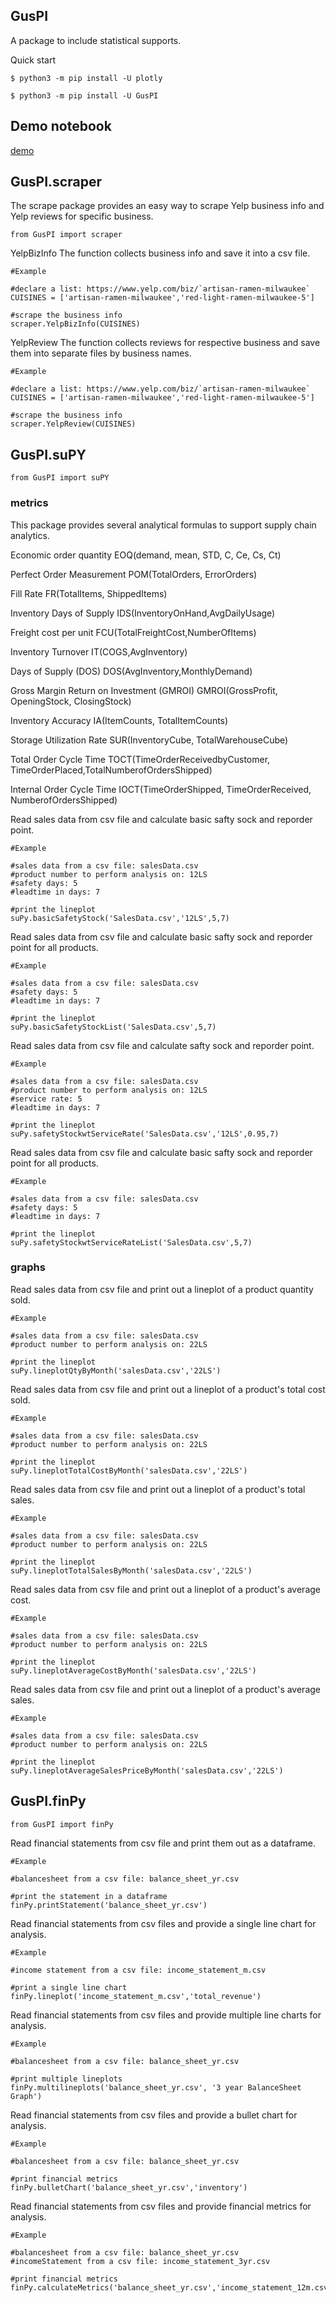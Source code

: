 ## GusPI
A package to include statistical supports.

Quick start

```
$ python3 -m pip install -U plotly

$ python3 -m pip install -U GusPI
```

## Demo notebook

[demo](https://colab.research.google.com/drive/1gVJvFCDwf7DxeKtt_jSd5FuEKZSRkvTb)

## GusPI.scraper

The scrape package provides an easy way to scrape Yelp business info and Yelp reviews for specific business.

```
from GusPI import scraper
```

YelpBizInfo
The function collects business info and save it into a csv file.

```
#Example

#declare a list: https://www.yelp.com/biz/`artisan-ramen-milwaukee`
CUISINES = ['artisan-ramen-milwaukee','red-light-ramen-milwaukee-5']

#scrape the business info
scraper.YelpBizInfo(CUISINES)
```

YelpReview
The function collects reviews for respective business and save them into separate files by business names.
```
#Example

#declare a list: https://www.yelp.com/biz/`artisan-ramen-milwaukee`
CUISINES = ['artisan-ramen-milwaukee','red-light-ramen-milwaukee-5']

#scrape the business info
scraper.YelpReview(CUISINES)
```

## GusPI.suPY

```
from GusPI import suPY
```

### metrics

This package provides several analytical formulas to support supply chain analytics.

Economic order quantity
EOQ(demand, mean, STD, C, Ce, Cs, Ct)

Perfect Order Measurement
POM(TotalOrders, ErrorOrders)

Fill Rate
FR(TotalItems, ShippedItems)

Inventory Days of Supply
IDS(InventoryOnHand,AvgDailyUsage)

Freight cost per unit
FCU(TotalFreightCost,NumberOfItems)

Inventory Turnover
IT(COGS,AvgInventory)

Days of Supply (DOS)
DOS(AvgInventory,MonthlyDemand)

Gross Margin Return on Investment (GMROI)
GMROI(GrossProfit, OpeningStock, ClosingStock)

Inventory Accuracy
IA(ItemCounts, TotalItemCounts)

Storage Utilization Rate
SUR(InventoryCube, TotalWarehouseCube)

Total Order Cycle Time
TOCT(TimeOrderReceivedbyCustomer, TimeOrderPlaced,TotalNumberofOrdersShipped)

Internal Order Cycle Time
IOCT(TimeOrderShipped, TimeOrderReceived, NumberofOrdersShipped)

Read sales data from csv file and calculate basic safty sock and reporder point.

```
#Example

#sales data from a csv file: salesData.csv
#product number to perform analysis on: 12LS
#safety days: 5
#leadtime in days: 7

#print the lineplot
suPy.basicSafetyStock('SalesData.csv','12LS',5,7)
```

Read sales data from csv file and calculate basic safty sock and reporder point for all products.

```
#Example

#sales data from a csv file: salesData.csv
#safety days: 5
#leadtime in days: 7

#print the lineplot
suPy.basicSafetyStockList('SalesData.csv',5,7)
```

Read sales data from csv file and calculate safty sock and reporder point.

```
#Example

#sales data from a csv file: salesData.csv
#product number to perform analysis on: 12LS
#service rate: 5
#leadtime in days: 7

#print the lineplot
suPy.safetyStockwtServiceRate('SalesData.csv','12LS',0.95,7)
```

Read sales data from csv file and calculate basic safty sock and reporder point for all products.

```
#Example

#sales data from a csv file: salesData.csv
#safety days: 5
#leadtime in days: 7

#print the lineplot
suPy.safetyStockwtServiceRateList('SalesData.csv',5,7)
```

### graphs

Read sales data from csv file and print out a lineplot of a product quantity sold.

```
#Example

#sales data from a csv file: salesData.csv
#product number to perform analysis on: 22LS

#print the lineplot
suPy.lineplotQtyByMonth('salesData.csv','22LS')
```

Read sales data from csv file and print out a lineplot of a product's total cost sold.

```
#Example

#sales data from a csv file: salesData.csv
#product number to perform analysis on: 22LS

#print the lineplot
suPy.lineplotTotalCostByMonth('salesData.csv','22LS')
```

Read sales data from csv file and print out a lineplot of a product's total sales.

```
#Example

#sales data from a csv file: salesData.csv
#product number to perform analysis on: 22LS

#print the lineplot
suPy.lineplotTotalSalesByMonth('salesData.csv','22LS')
```

Read sales data from csv file and print out a lineplot of a product's average cost.

```
#Example

#sales data from a csv file: salesData.csv
#product number to perform analysis on: 22LS

#print the lineplot
suPy.lineplotAverageCostByMonth('salesData.csv','22LS')
```

Read sales data from csv file and print out a lineplot of a product's average sales.

```
#Example

#sales data from a csv file: salesData.csv
#product number to perform analysis on: 22LS

#print the lineplot
suPy.lineplotAverageSalesPriceByMonth('salesData.csv','22LS')
```


## GusPI.finPy

```
from GusPI import finPy
```

Read financial statements from csv file and print them out as a dataframe.

```
#Example

#balancesheet from a csv file: balance_sheet_yr.csv

#print the statement in a dataframe
finPy.printStatement('balance_sheet_yr.csv')
```

Read financial statements from csv files and provide a single line chart for analysis.

```
#Example

#income statement from a csv file: income_statement_m.csv

#print a single line chart
finPy.lineplot('income_statement_m.csv','total_revenue')
```

Read financial statements from csv files and provide multiple line charts for analysis.

```
#Example

#balancesheet from a csv file: balance_sheet_yr.csv

#print multiple lineplots
finPy.multilineplots('balance_sheet_yr.csv', '3 year BalanceSheet Graph')
```

Read financial statements from csv files and provide a bullet chart for analysis.

```
#Example

#balancesheet from a csv file: balance_sheet_yr.csv

#print financial metrics
finPy.bulletChart('balance_sheet_yr.csv','inventory')
```

Read financial statements from csv files and provide financial metrics for analysis.

```
#Example

#balancesheet from a csv file: balance_sheet_yr.csv
#incomeStatement from a csv file: income_statement_3yr.csv

#print financial metrics
finPy.calculateMetrics('balance_sheet_yr.csv','income_statement_12m.csv')
```
